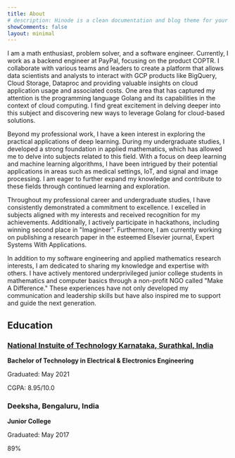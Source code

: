 ```yaml
---
title: About
# description: Hinode is a clean documentation and blog theme for your Hugo site based on Bootstrap 5.
showComments: false
layout: minimal
---
```

I am a math enthusiast, problem solver, and a software engineer. Currently, I work as a backend engineer at PayPal, focusing on the product COPTR. I collaborate with various teams and leaders to create a platform that allows data scientists and analysts to interact with GCP products like BigQuery, Cloud Storage, Dataproc and providing valuable insights on cloud application usage and associated costs. One area that has captured my attention is the programming language Golang and its capabilities in the context of cloud computing. I find great excitement in delving deeper into this subject and discovering new ways to leverage Golang for cloud-based solutions.

Beyond my professional work, I have a keen interest in exploring the practical applications of deep learning. During my undergraduate studies, I developed a strong foundation in applied mathematics, which has allowed me to delve into subjects related to this field. With a focus on deep learning and machine learning algorithms, I have been intrigued by their potential applications in areas such as medical settings, IoT, and signal and image processing. I am eager to further expand my knowledge and contribute to these fields through continued learning and exploration.

Throughout my professional career and undergraduate studies, I have consistently demonstrated a commitment to excellence. I excelled in subjects aligned with my interests and received recognition for my achievements. Additionally, I actively participate in hackathons, including winning second place in "Imagineer". Furthermore, I am currently working on publishing a research paper in the esteemed Elsevier journal, Expert Systems With Applications.

In addition to my software engineering and applied mathematics research interests, I am dedicated to sharing my knowledge and expertise with others. I have actively mentored underprivileged junior college students in mathematics and computer basics through a non-profit NGO called "Make A Difference." These experiences have not only developed my communication and leadership skills but have also inspired me to support and guide the next generation.

<section>
    <h2>Education</h2>
    <div>
        <h3><a href="https://www.nitk.ac.in/">National Instuite of Technology Karnataka, Surathkal, India</a></h3>
        <p><b>Bachelor of Technology in Electrical & Electronics Engineering</b></p>
        <p>Graduated: May 2021</p>
        <p>CGPA: 8.95/10.0</p>
    </div>
    <div>
        <h3>Deeksha, Bengaluru, India</h3>
        <p><b>Junior College</b></p>
        <p>Graduated: May 2017</p>
        <p>89%</p>
    </div>
</section>

<!-- <p class="text-center"><svg class="img-fluid w-50"><use href="/img/logo_var.svg#logo"></use></svg></p> -->

<!-- <section class="section section-sm mt-5 mb-5">
    <div class="container-fluid">
        <div class="row justify-content-center text-center">
            <div class="col-lg-4">
                <i class="fa-brands fa-bootstrap fa-2xl"></i>
                <h2 class="h4">Bootstrap framework</h2>
                <p>Build fast, responsive sites with Bootstrap 5. Easily customize your site with the source Sass files.</p>
            </div>
            <div class="col-lg-4">
                <i class="fa-solid fa-magnifying-glass fa-2xl"></i>
                <h2 class="h4">Full text search</h2>
                <p>Search your site with FlexSearch, a full-text search library with zero dependencies.</p>
            </div>
            <div class="col-lg-4">
                <i class="fa-solid fa-code fa-2xl"></i>
                <h2 class="h4">Development tools</h2>
                <p>Use Node Package Manager to automate the build process and to keep track of dependencies.</p>
            </div>
        </div>
    </div>
</section> -->

<!-- Additional features include:

* Switching between light mode and dark mode
* Support for multiple languages
* Reusable Bootstrap components through configurable shortcodes and partials
* Versioned documentation, including sidebar navigation and version switcher
* Embedded comments through light-weight integration with GitHub via [utteranc.es]({{< param "links.utterances" >}})
* Reponsive image handling for multiple screen sizes and resolutions
* Optimized search results, scoring 100 points for SEO on [PageSpeed Insights]({{< param "links.pagespeed" >}})
* Secure by default, scoring A+ on [Mozilla Observatory test]({{< param "links.observatory" >}})
{.tickmark} -->
